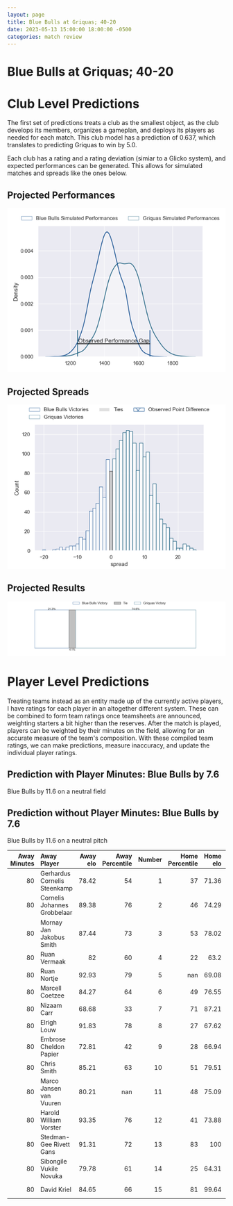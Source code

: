 ```yaml
---  
layout: page  
title: Blue Bulls at Griquas; 40-20  
date: 2023-05-13 15:00:00 18:00:00 -0500  
categories: match review  
---
```

# Blue Bulls at Griquas; 40-20

# Club Level Predictions


The first set of predictions treats a club as the smallest object, as the club develops its members, organizes a gameplan, and deploys its players as needed for each match. This club model has a prediction of 0.637, which translates to predicting Griquas to win by 5.0.

Each club has a rating and a rating deviation (simiar to a Glicko system), and expected performances can be generated. This allows for simulated matches and spreads like the ones below.
## Projected Performances


![Projected Performances](plots/performances_2023-05-13-Griquas-BlueBulls.png)
## Projected Spreads


![Projected Spreads](plots/spreads_2023-05-13-Griquas-BlueBulls.png)
## Projected Results


![Projected Results](plots/resultbar_2023-05-13-Griquas-BlueBulls.png)
# Player Level Predictions


Treating teams instead as an entity made up of the currently active players, I have ratings for each player in an altogether different system. These can be combined to form team ratings once teamsheets are announced, weighting starters a bit higher than the reserves. After the match is played, players can be weighted by their minutes on the field, allowing for an accurate measure of the team's composition. With these compiled team ratings, we can make predictions, measure inaccuracy, and update the individual player ratings.
## Prediction with Player Minutes: Blue Bulls by 7.6


Blue Bulls by 11.6 on a neutral field
## Prediction without Player Minutes: Blue Bulls by 7.6


Blue Bulls by 11.6 on a neutral pitch



|   Away Minutes | Away Player                  |   Away elo |   Away Percentile |   Number |   Home Percentile |   Home elo | Home Player         |   Home Minutes |
|---------------:|:-----------------------------|-----------:|------------------:|---------:|------------------:|-----------:|:--------------------|---------------:|
|             80 | Gerhardus Cornelis Steenkamp |      78.42 |                54 |        1 |                37 |      71.36 | Kudzwai Dube        |             80 |
|             80 | Cornelis Johannes Grobbelaar |      89.38 |                76 |        2 |                46 |      74.29 | Janco Uys           |             80 |
|             80 | Mornay Jan Jakobus Smith     |      87.44 |                73 |        3 |                53 |      78.02 | Janu Botha          |             80 |
|             80 | Ruan Vermaak                 |      82    |                60 |        4 |                22 |      63.2  | Derrick Pretorius   |             80 |
|             80 | Ruan Nortje                  |      92.93 |                79 |        5 |               nan |      69.08 | Dylan Sjoblom       |             80 |
|             80 | Marcell Coetzee              |      84.27 |                64 |        6 |                49 |      76.55 | Thabo Ndimande      |             80 |
|             80 | Nizaam Carr                  |      68.68 |                33 |        7 |                71 |      87.21 | Hanru Sirgel        |             80 |
|             80 | Elrigh Louw                  |      91.83 |                78 |        8 |                27 |      67.62 | Carl Els            |             80 |
|             80 | Embrose Cheldon Papier       |      72.81 |                42 |        9 |                28 |      66.94 | Johan Mulder        |             80 |
|             80 | Chris Smith                  |      85.21 |                63 |       10 |                51 |      79.51 | Lubabalo Dobela     |             80 |
|             80 | Marco Jansen van Vuuren      |      80.21 |               nan |       11 |                48 |      75.09 | Sakoyisa Makata     |             80 |
|             80 | Harold William Vorster       |      93.35 |                76 |       12 |                41 |      73.88 | Tertius Kruger      |             80 |
|             80 | Stedman-Gee Rivett Gans      |      91.31 |                72 |       13 |                83 |     100    | Jay Cee Nel         |             80 |
|             80 | Sibongile Vukile Novuka      |      79.78 |                61 |       14 |                25 |      64.31 | Rosco Shane Specman |             80 |
|             80 | David Kriel                  |      84.65 |                66 |       15 |                81 |      99.64 | Ashlon Davids       |             80 |

